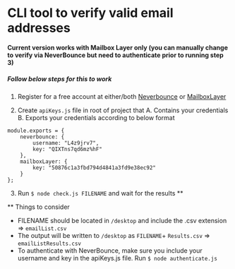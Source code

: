 # CLI tool to verify valid email addresses

**Current version works with Mailbox Layer only (you can manually change to verify via NeverBounce but need to authenticate prior to running step 3)**

##### Follow below steps for this to work
1. Register for a free account at either/both [Neverbounce](https://neverbounce.com/) or [MailboxLayer](https://mailboxlayer.com/)

2. Create `apiKeys.js` file in root of project that
A. Contains your credentials
B. Exports your credentials according to below format

```
module.exports = {
    neverbounce: {
        username: "L4z9jrv7",
        key: "QIXTns7qd6mz%hF"
    },
    mailboxLayer: {
        key: "50876c1a3fbd794d4841a3fd9e38ec92"
    }
};
```
3. Run `$ node check.js FILENAME` and wait for the results **


** Things to consider
* FILENAME should be located in `/desktop` and include the .csv extension => `emailList.csv`
* The output will be written to `/desktop` as `FILENAME`+ `Results.csv` => `emailListResults.csv`
* To authenticate with NeverBounce, make sure you include your username and key in the apiKeys.js file. Run `$ node authenticate.js`